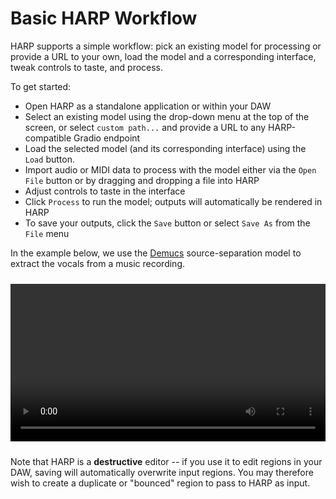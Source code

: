# Basic HARP Workflow

HARP supports a simple workflow: pick an existing model for processing or provide a URL to your own, load the model and a corresponding interface, tweak controls to taste, and process.

To get started:

- Open HARP as a standalone application or within your DAW
- Select an existing model using the drop-down menu at the top of the screen, or select `custom path...` and provide a URL to any HARP-compatible Gradio endpoint 
- Load the selected model (and its corresponding interface) using the `Load` button.
- Import audio or MIDI data to process with the model either via the `Open File` button or by dragging and dropping a file into HARP
- Adjust controls to taste in the interface
- Click `Process` to run the model; outputs will automatically be rendered in HARP
- To save your outputs, click the `Save` button or select `Save As` from the `File` menu

In the example below, we use the [Demucs](https://github.com/facebookresearch/demucs) source-separation model to extract the vocals from a music recording.

<div style="max-width:720px;margin:1.5rem auto;">
  <video controls preload="metadata" width="100%">
    <source src="/content/images/logic_demucs_harp_demo.mp4" type="video/mp4" autoplay muted loop playsinline preload="metadata">
    Your browser doesn’t support the video tag.
  </video>
</div>

Note that HARP is a __destructive__ editor -- if you use it to edit regions in your DAW, saving will automatically overwrite input regions. You may therefore wish to create a duplicate or "bounced" region to pass to HARP as input.